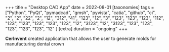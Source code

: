 +++
title = "Desktop CAD App"
date = 2022-08-01
[taxonomies]
tags = ["Python", "PyQt", "pymadcad", "gmsh", "pyvista", "catia", "github", "ci", "2", "2", "22", "2", "12", "312", "41", "123", "12", "3", "123", "123", "123", "112", "123", "123", "123", "123", "123", "12", "3123", "12", "3123", "123", "123", "123", "123", "123", "12" ]
[extra]
duration = "ongoing"
+++


**CerInvent** created application that allows the user to generate molds for manufacturing dental crown